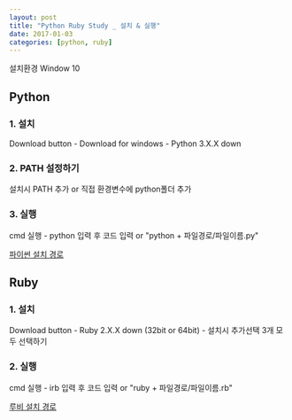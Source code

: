 ```yaml
---
layout: post
title: "Python Ruby Study _ 설치 & 실행"
date: 2017-01-03
categories: [python, ruby]
---
```


설치환경 Window 10

## Python


### 1. 설치
Download button - Download for windows - Python 3.X.X down

### 2. PATH 설정하기
설치시 PATH 추가 or 직접 환경변수에 python폴더 추가

### 3. 실행
cmd 실행 - python 입력 후 코드 입력 or "python + 파일경로/파일이름.py"

[파이썬 설치 경로](https://www.python.org/downloads/windows/)

## Ruby


### 1. 설치
Download button - Ruby 2.X.X down (32bit or 64bit) - 설치시 추가선택 3개 모두 선택하기

### 2. 실행
cmd 실행 - irb 입력 후 코드 입력 or "ruby + 파일경로/파일이름.rb"

[루비 설치 경로](http://rubyinstaller.org/)
